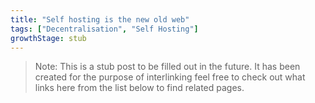 ```yaml
---
title: "Self hosting is the new old web"
tags: ["Decentralisation", "Self Hosting"]
growthStage: stub
---
```


> Note: This is a stub post to be filled out in the future. It has been created for the purpose of interlinking feel free to check out what links here from the list below to find related pages.